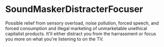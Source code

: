 # SoundMaskerDistracterFocuser
Possible relief from sensory overload, noise pollution, forced speech, and forced consumption and illegal marketing of unmarketable unethical capitalist products. It'll either distract you from the harrassment or focus you more on what you're listening to on the TV.
